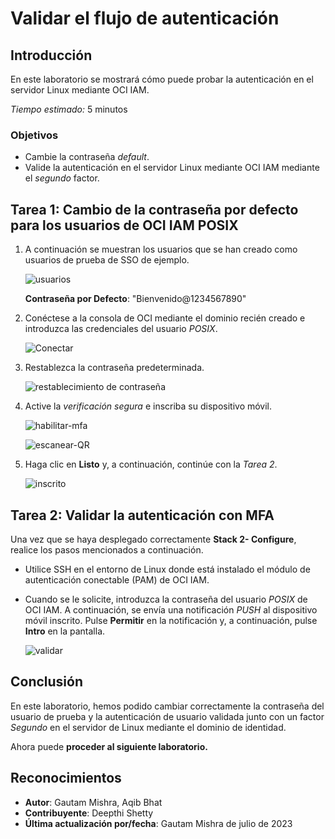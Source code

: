 # Validar el flujo de autenticación

## Introducción

En este laboratorio se mostrará cómo puede probar la autenticación en el servidor Linux mediante OCI IAM.

_Tiempo estimado:_ 5 minutos

### Objetivos

*   Cambie la contraseña _default_.
*   Valide la autenticación en el servidor Linux mediante OCI IAM mediante el _segundo_ factor.

## Tarea 1: Cambio de la contraseña por defecto para los usuarios de OCI IAM POSIX

1.  A continuación se muestran los usuarios que se han creado como usuarios de prueba de SSO de ejemplo.
    
    ![usuarios](./images/users.png "usuarios")
    
    **Contraseña por Defecto**: "Bienvenido@1234567890"
    
2.  Conéctese a la consola de OCI mediante el dominio recién creado e introduzca las credenciales del usuario _POSIX_.
    
    ![Conectar](./images/sign-in.png "Conectar")
    
3.  Restablezca la contraseña predeterminada.
    
    ![restablecimiento de contraseña](./images/password-reset.png "restablecimiento de contraseña")
    
4.  Active la _verificación segura_ e inscriba su dispositivo móvil.
    
    ![habilitar-mfa](./images/enable-mfa.png "habilitar-mfa")
    
    ![escanear-QR](./images/scan-qr-code.png "escanear-QR")
    
5.  Haga clic en **Listo** y, a continuación, continúe con la _Tarea 2_.
    
    ![inscrito](./images/enrolled.png "inscrito")
    

## Tarea 2: Validar la autenticación con MFA

Una vez que se haya desplegado correctamente **Stack 2- Configure**, realice los pasos mencionados a continuación.

*   Utilice SSH en el entorno de Linux donde está instalado el módulo de autenticación conectable (PAM) de OCI IAM.
    
*   Cuando se le solicite, introduzca la contraseña del usuario _POSIX_ de OCI IAM. A continuación, se envía una notificación _PUSH_ al dispositivo móvil inscrito. Pulse **Permitir** en la notificación y, a continuación, pulse **Intro** en la pantalla.
    
    ![validar](./images/validate.png "validar")
    

## Conclusión

En este laboratorio, hemos podido cambiar correctamente la contraseña del usuario de prueba y la autenticación de usuario validada junto con un factor _Segundo_ en el servidor de Linux mediante el dominio de identidad.

Ahora puede **proceder al siguiente laboratorio.**

## Reconocimientos

*   **Autor**: Gautam Mishra, Aqib Bhat
*   **Contribuyente**: Deepthi Shetty
*   **Última actualización por/fecha**: Gautam Mishra de julio de 2023